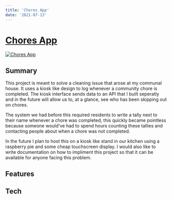 ```yaml
---
title: 'Chores App'
date: '2021-07-13'
---
```


# [Chores App](./chores-app)

[![Chores App](image.site)](./chores-app)

## Summary 

This project is meant to solve a cleaning issue that arose at my communal house. It uses a kiosk like design to log whenever a community chore is completed. The kiosk interface sends data to an API that I built seperatly and in the future will allow us to, at a glance, see who has been skipping out on chores. 

The system we had before this required residents to write a tally next to their name whenever a chore was completed, this quickly became pointless because someone would've had to spend hours counting these tallies and contacting people about when a chore was not completed. 

In the future I plan to host this on a kiosk like stand in our kitchen using a raspberry pie and some cheap touchscreen display. I would also like to write documentation on how to impliment this project so that it can be available for anyone facing this problem. 

## Features 

## Tech